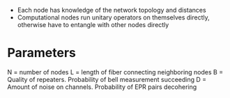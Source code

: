 - Each node has knowledge of the network topology and distances
- Computational nodes run unitary operators on themselves directly, otherwise have to entangle with other nodes directly

# Parameters
N = number of nodes
L = length of fiber connecting neighboring nodes
B = Quality of repeaters. Probability of bell measurement succeeding
D = Amount of noise on channels. Probability of EPR pairs decohering